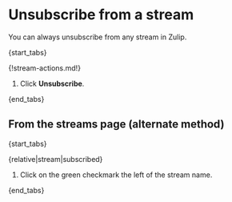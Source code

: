 # Unsubscribe from a stream

You can always unsubscribe from any stream in Zulip.

{start_tabs}

{!stream-actions.md!}

1. Click **Unsubscribe**.

{end_tabs}

## From the streams page (alternate method)

{start_tabs}

{relative|stream|subscribed}

1. Click on the green checkmark the left of the stream name.

{end_tabs}
